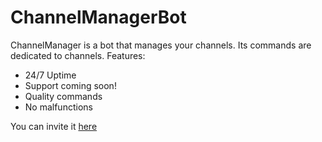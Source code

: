 # ChannelManagerBot

ChannelManager is a bot that manages your channels. Its commands are dedicated to channels. Features:
- 24/7 Uptime
- Support coming soon!
- Quality commands
- No malfunctions

You can invite it [here](https://discord.com/api/oauth2/authorize?client_id=801697562620723220&permissions=268435472&scope=bot)